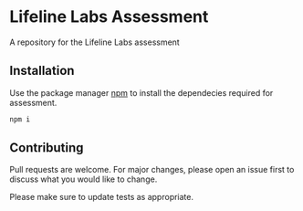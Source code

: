 # Lifeline Labs Assessment

A repository for the Lifeline Labs assessment

## Installation

Use the package manager [npm](https://www.npmjs.com/) to install the dependecies required for assessment.

```bash
npm i
```

## Contributing
Pull requests are welcome. For major changes, please open an issue first to discuss what you would like to change.

Please make sure to update tests as appropriate.
